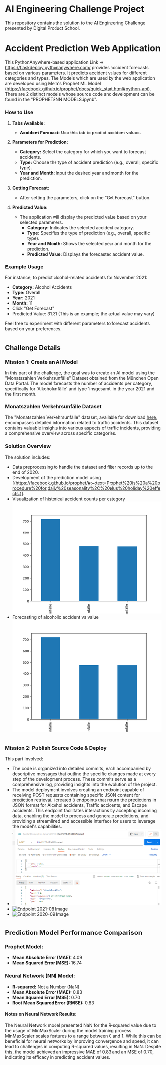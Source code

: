 # AI Engineering Challenge Project

This repository contains the solution to the AI Engineering Challenge presented by Digital Product School.

# Accident Prediction Web Application

This PythonAnywhere-based application Link -> https://flaskdeploy.pythonanywhere.com/ provides accident forecasts based on various parameters. It predicts accident values for different categories and types. 
The Models which are used by the web application are developed using Meta's Prophet ML Model (https://facebook.github.io/prophet/docs/quick_start.html#python-api). There are 2 distinct models whose source code and development can be found in the "PROPHET&NN MODELS.ipynb".

### How to Use

1. **Tabs Available:**
    - **Accident Forecast:** Use this tab to predict accident values.
    
2. **Parameters for Prediction:**
    - **Category:** Select the category for which you want to forecast accidents.
    - **Type:** Choose the type of accident prediction (e.g., overall, specific type).
    - **Year and Month:** Input the desired year and month for the prediction.

3. **Getting Forecast:**
    - After setting the parameters, click on the "Get Forecast" button.

4. **Predicted Value:**
    - The application will display the predicted value based on your selected parameters.
        - **Category:** Indicates the selected accident category.
        - **Type:** Specifies the type of prediction (e.g., overall, specific type).
        - **Year and Month:** Shows the selected year and month for the prediction.
        - **Predicted Value:** Displays the forecasted accident value.

### Example Usage
For instance, to predict alcohol-related accidents for November 2021:
- **Category:** Alcohol Accidents
- **Type:** Overall
- **Year:** 2021
- **Month:** 11
- Click "Get Forecast"
- Predicted Value: 31.31 (This is an example; the actual value may vary)

Feel free to experiment with different parameters to forecast accidents based on your preferences.

#
## Challenge Details

### Mission 1: Create an AI Model

In this part of the challenge, the goal was to create an AI model using the "Monatszahlen Verkehrsunfälle" Dataset obtained from the München Open Data Portal. The model forecasts the number of accidents per category, specifically for 'Alkoholunfälle' and type 'insgesamt' in the year 2021 and the first month.

### Monatszahlen Verkehrsunfälle Dataset

The "Monatszahlen Verkehrsunfälle" dataset, available for download [here](https://www.opengov-muenchen.de/dataset/monatszahlen-verkehrsunfaelle/resource/40094bd6-f82d-4979-949b-26c8dc00b9a7), encompasses detailed information related to traffic accidents. This dataset contains valuable insights into various aspects of traffic incidents, providing a comprehensive overview across specific categories.

### Solution Overview

The solution includes:
- Data preprocessing to handle the dataset and filter records up to the end of 2020.
- Development of the prediction model using [(https://facebook.github.io/prophet/#:~:text=Prophet%20is%20a%20procedure%20for,daily%20seasonality%2C%20plus%20holiday%20effects.)].
- Visualization of historical accident counts per category![Accident Counts per Category](Visualization_Images/Accidents_per_category_visualization.png)
- Forecasting of alcoholic accident vs value![Forecasting of the alcoholic accident](Visualization_Images/Accidents_per_category_visualization.png)

#
### Mission 2: Publish Source Code & Deploy

This part involved:
- The code is organized into detailed commits, each accompanied by descriptive messages that outline the specific changes made at every step of the development process. These commits serve as a comprehensive 
  log, providing insights into the evolution of the project. 
- The model deployment involves creating an endpoint capable of receiving POST requests containing specific JSON content for prediction retrieval. I created 3 endpoints that return the predictions in JSON format for Alcohol accidents, Traffic accidents, and Escape accidents. This endpoint facilitates interactions by accepting incoming data, enabling the model to process and generate predictions, and providing a streamlined and accessible interface for users to leverage the model's capabilities.
- ![Endpoint 2021-01 Image](Images/Endpoint_JSON_2021-01.PNG)
- ![Endpoint 2021-08 Image](Images/Endpoint_JSON_2021-08.PNG)
- ![Endpoint 2020-09 Image](Images/Endpoint_JSON_2020-09.PNG)
  
#
## Prediction Model Performance Comparison

### Prophet Model:
- **Mean Absolute Error (MAE):** 4.09
- **Mean Squared Error (MSE):** 16.74

### Neural Network (NN) Model:
- **R-squared:** Not a Number (NaN)
- **Mean Absolute Error (MAE):** 0.83
- **Mean Squared Error (MSE):** 0.70
- **Root Mean Squared Error (RMSE):** 0.83

#### Notes on Neural Network Results:
The Neural Network model presented NaN for the R-squared value due to the usage of MinMaxScaler during the model training process. MinMaxScaler scales features to a range between 0 and 1. While this can be beneficial for neural networks by improving convergence and speed, it can lead to challenges in computing R-squared values, resulting in NaN. Despite this, the model achieved an impressive MAE of 0.83 and an MSE of 0.70, indicating its efficacy in predicting accident values.



